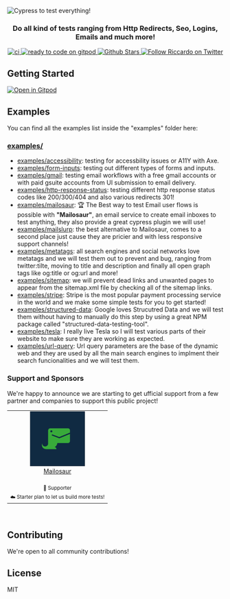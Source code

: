 ![Cypress to test everything!](/assets/cover-repo.jpg)

<p align="center">
<h3 align="center">Do all kind of tests ranging from Http Redirects, Seo, Logins, Emails and much more!</h3>
</p>
   <p align="center" style="align: center;">
      <a href="https://github.com/riccardogiorato/cypress-for-everything/actions/workflows/main.yml">
        <img src="https://github.com/riccardogiorato/cypress-for-everything/actions/workflows/main.yml/badge.svg?branch=main&event=push" alt="ci" />
      </a>
      <a href="https://gitpod.io/#https://github.com/riccardogiorato/cypress-for-everything">
        <img src="https://img.shields.io/badge/Gitpod-ready--to--code-908a85?logo=gitpod" alt="ready to code on gitpod"/>
      </a>
      <a href="https://github.com/riccardogiorato/cypress-for-everything/stargazers">
        <img src="https://img.shields.io/github/stars/riccardogiorato/cypress-for-everything" alt="Github Stars" />
      </a>
       <a href="">
        <img src="https://img.shields.io/twitter/follow/riccardogiorato?style=social" alt="Follow Riccardo on Twitter" />
      </a>
   </p>

## Getting Started

[![Open in Gitpod](https://gitpod.io/button/open-in-gitpod.svg)](https://gitpod.io/#https://github.com/riccardogiorato/cypress-for-everything)

## Examples

You can find all the examples list inside the "examples" folder here:

### [examples/](examples/)
- [examples/accessibility](examples/accessibility): testing for accessbility issues or A11Y with Axe.
- [examples/form-inputs](examples/form-inputs): testing out different types of forms and inputs.
- [examples/gmail](examples/gmail): testing email workflows with a free gmail accounts or with paid gsuite accounts from UI submission to email delivery.
- [examples/http-response-status](examples/http-response-status): testing different http response status codes like 200/300/404 and also various redirects 301!
- [examples/mailosaur](examples/mailosaur): 🏆 The Best way to test Email user flows is possible with **"Mailosaur"**, an email service to create email inboxes to test anything, they also provide a great cypress plugin we will use!
- [examples/mailslurp](examples/mailslurp): the best alternative to Mailosaur, comes to a second place just cause they are pricier and with less responsive support channels!
- [examples/metatags](examples/metatags): all search engines and social networks love metatags and we will test them out to prevent and bug, ranging from twitter:tilte, moving to title and description and finally all open graph tags like og:title or og:url and more!
- [examples/sitemap](examples/sitemap): we will prevent dead links and unwanted pages to appear from the sitemap.xml file by checking all of the sitemap links.
- [examples/stripe](examples/stripe): Stripe is the most popular payment processing service in the world and we make some simple tests for you to get started!
- [examples/structured-data](examples/structured-data): Google loves Strucutred Data and we will test them without having to manually do this step by using a great NPM package called "structured-data-testing-tool".
- [examples/tesla](examples/tesla): I really live Tesla so I will test various parts of their website to make sure they are working as expected.
- [examples/url-query](examples/url-query): Url query parameters are the base of the dynamic web and they are used by all the main search engines to implment their search funcionalities and we will test them.

### Support and Sponsors

We're happy to announce we are starting to get ufficial support from a few partner and companies to support this public project!

<!--sponsors start-->
<table>
    <tbody>
        <tr>
            <td align="center" valign="top">
                <a href="https://mailosaur.com/" target="_blank">
                    <img width="128px" src="assets/mailosaur.png" alt="Mailosaur Logo" />
                <br />
                <div>Mailosaur</div>
                </a>
                <br />
                <sub>
                    🥇 Supporter <br />
                    ☁️ Starter plan to let us build more tests!
                </sub>
            </td>
            <!-- <td align="center" valign="top">
                <a href="https://www.mailslurp.com/" target="_blank">
                    <img width="128px" src="assets/mailslurp.png" alt="MailSlurp Logo" />
                <br />
                <div>MailSlurp</div>
                </a>
                <br />
                <sub>
                    🥉 Supporter <br />
                    ☁️ Starter Account to let us build more tests!
                </sub>
            </td> -->
        </tr>
    </tbody>
</table>
<br />

<!--sponsors end-->

## Contributing

We're open to all community contributions!

## License

MIT
